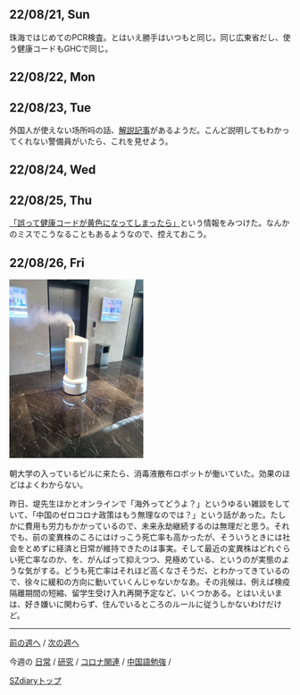 ## 22/08/21, Sun

珠海ではじめてのPCR検査。とはいえ勝手はいつもと同じ。同じ広東省だし、使う健康コードもGHCで同じ。


## 22/08/22, Mon


## 22/08/23, Tue

外国人が使えない场所吗の話、[解説記事](https://mp.weixin.qq.com/s/94AjIUGK3lHUXYNXQrwJLg)があるようだ。こんど説明してもわかってくれない警備員がいたら、これを見せよう。


## 22/08/24, Wed


## 22/08/25, Thu

[「誤って健康コードが黄色になってしまったら」](https://mp.weixin.qq.com/s/osWaoglKrJVI0wFSjm05IA)という情報をみつけた。なんかのミスでこうなることもあるようなので、控えておこう。


## 22/08/26, Fri

<img src="https://github.com/akita11/SZdiary/blob/main/diary/photo/2022-08-26_08.05.45.jpg" width="240px">

朝大学の入っているビルに来たら、消毒液散布ロボットが働いていた。効果のほどはよくわからない。

昨日、堤先生ほかとオンラインで「海外ってどうよ？」というゆるい雑談をしていて、「中国のゼロコロナ政策はもう無理なのでは？」という話があった。たしかに費用も労力もかかっているので、未来永劫継続するのは無理だと思う。それでも、前の変異株のころにはけっこう死亡率も高かったが、そういうときには社会をとめずに経済と日常が維持できたのは事実。そして最近の変異株はどれぐらい死亡率なのか、を、がんばって抑えつつ、見極めている、というのが実態のような気がする。どうも死亡率はそれほど高くなさそうだ、とわかってきているので、徐々に緩和の方向に動いていくんじゃないかなあ。その兆候は、例えば検疫隔離期間の短縮、留学生受け入れ再開予定など、いくつかある。とはいえいまは、好き嫌いに関わらず、住んでいるところのルールに従うしかないわけだけど。


***

[前の週へ](2207-2.md) /
[次の週へ](2208-4.md)

今週の
[日常](../diary/2208-3.md) /
[研究](../research/2208-3.md) /
[コロナ関連](../covid19/2208-3.md) / 
[中国語勉強](../chinese/2208-3.md) / 

[SZdiaryトップ](../../README.md)
